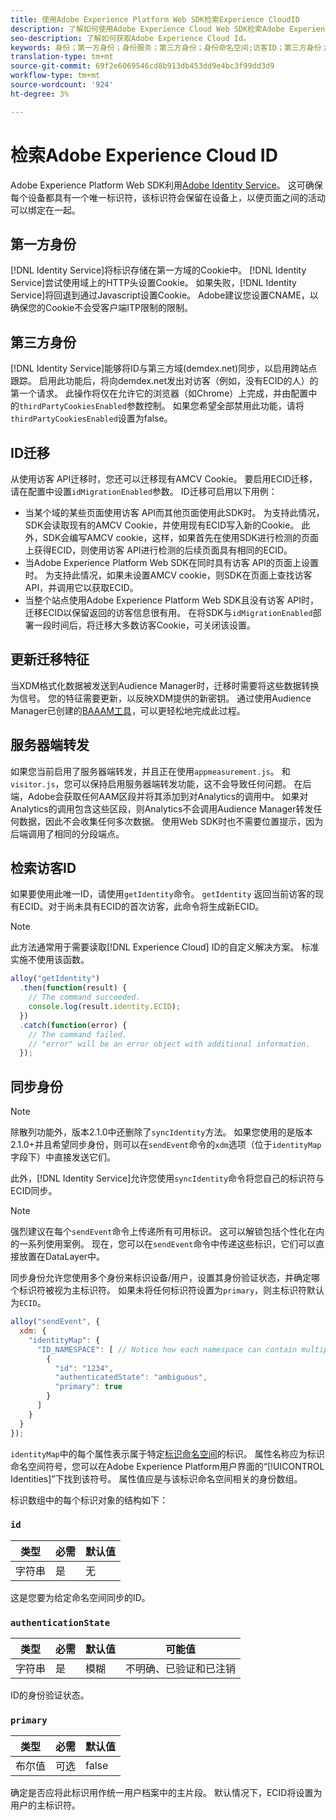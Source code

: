 ```yaml
---
title: 使用Adobe Experience Platform Web SDK检索Experience CloudID
description: 了解如何使用Adobe Experience Cloud Web SDK检索Adobe Experience Platform ID(ECID)。
seo-description: 了解如何获取Adobe Experience Cloud Id。
keywords: 身份；第一方身份；身份服务；第三方身份；身份命名空间;访客ID；第三方身份；第三方身份；第三方CookieEnabled;idMigrationEnabled;getIdentity；同步身份；syncIdentity;sendEvent;identityMap；主；ecid；身份识别；命名空间id；身份验证状态；hashEnabled;
translation-type: tm+mt
source-git-commit: 69f2e6069546cd8b913db453dd9e4bc3f99dd3d9
workflow-type: tm+mt
source-wordcount: '924'
ht-degree: 3%

---
```



# 检索Adobe Experience Cloud ID

Adobe Experience Platform Web SDK利用[Adobe Identity Service](../../identity-service/ecid.md)。 这可确保每个设备都具有一个唯一标识符，该标识符会保留在设备上，以便页面之间的活动可以绑定在一起。

## 第一方身份

[!DNL Identity Service]将标识存储在第一方域的Cookie中。 [!DNL Identity Service]尝试使用域上的HTTP头设置Cookie。 如果失败，[!DNL Identity Service]将回退到通过Javascript设置Cookie。 Adobe建议您设置CNAME，以确保您的Cookie不会受客户端ITP限制的限制。

## 第三方身份

[!DNL Identity Service]能够将ID与第三方域(demdex.net)同步，以启用跨站点跟踪。 启用此功能后，将向demdex.net发出对访客（例如，没有ECID的人）的第一个请求。 此操作将仅在允许它的浏览器（如Chrome）上完成，并由配置中的`thirdPartyCookiesEnabled`参数控制。 如果您希望全部禁用此功能，请将`thirdPartyCookiesEnabled`设置为false。

## ID迁移

从使用访客 API迁移时，您还可以迁移现有AMCV Cookie。 要启用ECID迁移，请在配置中设置`idMigrationEnabled`参数。 ID迁移可启用以下用例：

* 当某个域的某些页面使用访客 API而其他页面使用此SDK时。 为支持此情况，SDK会读取现有的AMCV Cookie，并使用现有ECID写入新的Cookie。 此外，SDK会编写AMCV cookie，这样，如果首先在使用SDK进行检测的页面上获得ECID，则使用访客 API进行检测的后续页面具有相同的ECID。
* 当Adobe Experience Platform Web SDK在同时具有访客 API的页面上设置时。 为支持此情况，如果未设置AMCV cookie，则SDK在页面上查找访客 API，并调用它以获取ECID。
* 当整个站点使用Adobe Experience Platform Web SDK且没有访客 API时，迁移ECID以保留返回的访客信息很有用。 在将SDK与`idMigrationEnabled`部署一段时间后，将迁移大多数访客Cookie，可关闭该设置。

## 更新迁移特征

当XDM格式化数据被发送到Audience Manager时，迁移时需要将这些数据转换为信号。 您的特征需要更新，以反映XDM提供的新密钥。 通过使用Audience Manager已创建的[BAAAM工具](https://docs.adobe.com/content/help/en/audience-manager/user-guide/reference/bulk-management-tools/bulk-management-intro.html#getting-started-with-bulk-management)，可以更轻松地完成此过程。

## 服务器端转发

如果您当前启用了服务器端转发，并且正在使用`appmeasurement.js`。 和`visitor.js`，您可以保持启用服务器端转发功能，这不会导致任何问题。 在后端，Adobe会获取任何AAM区段并将其添加到对Analytics的调用中。 如果对Analytics的调用包含这些区段，则Analytics不会调用Audience Manager转发任何数据，因此不会收集任何多次数据。 使用Web SDK时也不需要位置提示，因为后端调用了相同的分段端点。

## 检索访客ID

如果要使用此唯一ID，请使用`getIdentity`命令。 `getIdentity` 返回当前访客的现有ECID。对于尚未具有ECID的首次访客，此命令将生成新ECID。

>[!NOTE]
>
>此方法通常用于需要读取[!DNL Experience Cloud] ID的自定义解决方案。 标准实施不使用该函数。

```javascript
alloy("getIdentity")
  .then(function(result) {
    // The command succeeded.
    console.log(result.identity.ECID);
  })
  .catch(function(error) {
    // The command failed.
    // "error" will be an error object with additional information.
  });
```

## 同步身份

>[!NOTE]
>
>除散列功能外，版本2.1.0中还删除了`syncIdentity`方法。 如果您使用的是版本2.1.0+并且希望同步身份，则可以在`sendEvent`命令的`xdm`选项（位于`identityMap`字段下）中直接发送它们。

此外，[!DNL Identity Service]允许您使用`syncIdentity`命令将您自己的标识符与ECID同步。

>[!NOTE]
>
>强烈建议在每个`sendEvent`命令上传递所有可用标识。 这可以解锁包括个性化在内的一系列使用案例。 现在，您可以在`sendEvent`命令中传递这些标识，它们可以直接放置在DataLayer中。

同步身份允许您使用多个身份来标识设备/用户，设置其身份验证状态，并确定哪个标识符被视为主标识符。 如果未将任何标识符设置为`primary`，则主标识符默认为`ECID`。

```javascript
alloy("sendEvent", {
  xdm: {
    "identityMap": {
      "ID_NAMESPACE": [ // Notice how each namespace can contain multiple identifiers.
        {
          "id": "1234",
          "authenticatedState": "ambiguous",
          "primary": true
        }
      ]
    }
  }
});
```

`identityMap`中的每个属性表示属于特定[标识命名空间](../../identity-service/namespaces.md)的标识。 属性名称应为标识命名空间符号，您可以在Adobe Experience Platform用户界面的“[!UICONTROL Identities]”下找到该符号。 属性值应是与该标识命名空间相关的身份数组。

标识数组中的每个标识对象的结构如下：

### `id`

| **类型** | **必需** | **默认值** |
| -------- | ------------ | ----------------- |
| 字符串 | 是 | 无 |

这是您要为给定命名空间同步的ID。

### `authenticationState`

| **类型** | **必需** | **默认值** | **可能值** |
| -------- | ------------ | ----------------- | ------------------------------------ |
| 字符串 | 是 | 模糊 | 不明确、已验证和已注销 |

ID的身份验证状态。

### `primary`

| **类型** | **必需** | **默认值** |
| -------- | ------------ | ----------------- |
| 布尔值 | 可选 | false |

确定是否应将此标识用作统一用户档案中的主片段。 默认情况下，ECID将设置为用户的主标识符。
